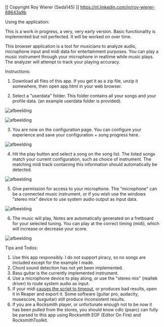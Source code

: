 [[ Copyright Roy Wierer (Seda145) ]]
https://nl.linkedin.com/in/roy-wierer-68643a9b 


Using the application:

This is a work in progress, a very, very early version. Basic functionality is implemented but not perfected. It will be worked on over time. 

This browser application is a tool for musicians to analyze audio, microphone input and midi data for entertainment purposes.
You can play a music instrument through your microphone in realtime while music plays. The analyzer will attempt to track your playing accuracy.


Instructions:

1. Download all files of this app. If you get it as a zip file, unzip it somewhere, then open app.html in your web browser.


2. Select a "userdata" folder. This folder contains all your songs and your profile data. (an example userdata folder is provided).

![afbeelding](https://github.com/Seda145/MeloNade/assets/30213433/7d7fe1c0-4d71-4bd7-b512-decbef62c942)

![afbeelding](https://github.com/Seda145/MeloNade/assets/30213433/b14dfbe8-4a86-4c95-94e3-c18e7df3f935)


3.  You are now on the configuration page. You can configure your experience and save your configuration + song progress here.
   
![afbeelding](https://github.com/Seda145/MeloNade/assets/30213433/517a2d75-8f7c-4477-ae92-632abda84cb6)


4. Hit the play button and select a song on the song list. The listed songs match your current configuration, such as choice of instrument. The matching midi track containing this information should automatically be detected.

![afbeelding](https://github.com/Seda145/MeloNade/assets/30213433/7329294d-ee3b-4b6a-9523-5322ecfab82e)


5. Give permission for access to your microphone. The "microphone" can be a connected music instrument, or if you wish use the windows "stereo mix" device to use system audio output as input data.
   
![afbeelding](https://github.com/Seda145/MeloNade/assets/30213433/a56f15f4-3a7d-43a3-940c-196532e02a71)


6. The music will play, Notes are automatically generated on a fretboard for your selected tuning. You can play at the correct timing (midi), which will increase or decrease your score.
   
![afbeelding](https://github.com/Seda145/MeloNade/assets/30213433/1ee7aa41-897a-45d8-a1db-11d4215e75ad)



Tips and Todos:

1. Use this app responsibly. I do not support piracy, so no songs are included except for the example I made.
2. Chord sound detection has not yet been implemented. 
3. Bass guitar is the currently implemented instrument.
4. Use a microphone device to play along, or use the "stereo mix" (realtek driver) to route system audio as input.
5. If your midi [causes the script to timeout](https://github.com/Tonejs/Midi/issues/187), or produces bad results, open it in Reaper and export it. Some software (guitar pro, audacity, musescore, tuxguitar) still produce inconsistent results.
6. If you are a Rocksmith player, or unfortunate enough not to be now it has been pulled from the stores, you should know cdlc (psarc) can fully be parsed to this app using Rocksmith EOF (Editor On Fire) and RocksmithToolkit.
